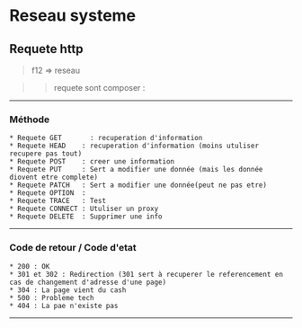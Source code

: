 # Reseau systeme 

## Requete http 

> f12 => reseau

>> requete sont composer :

************

### Méthode

```
* Requete GET	    : recuperation d'information
* Requete HEAD    :	recuperation d'information (moins utuliser recupere pas tout)
* Requete POST    : creer une information
* Requete PUT     : Sert a modifier une donnée (mais les donnée diovent etre complete)
* Requete PATCH   : Sert a modifier une donnée(peut ne pas etre)
* Requete OPTION  : 
* Requete TRACE   :	Test 
* Requete CONNECT :	Utuliser un proxy
* Requete DELETE  :	Supprimer une info
```

************

### Code de retour / Code d'etat

```
* 200 : OK
* 301 et 302 : Redirection (301 sert à recuperer le referencement en cas de changement d'adresse d'une page)
* 304 : La page vient du cash
* 500 : Probleme tech 
* 404 : La pae n'existe pas
```

************

